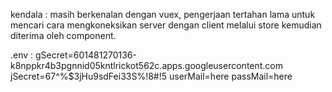 kendala : masih berkenalan dengan vuex, pengerjaan tertahan lama untuk mencari cara mengkoneksikan server dengan client melalui store kemudian diterima oleh component.

.env :
gSecret=601481270136-k8nppkr4b3pgnnid05kntlrickot562c.apps.googleusercontent.com
jSecret=67^%$3jHu9sdFei33S%!8#!5
userMail=here
passMail=here
